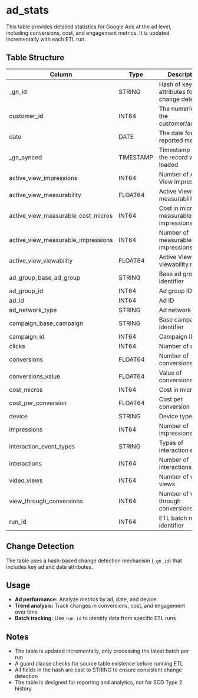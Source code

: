 # ad_stats

This table provides detailed statistics for Google Ads at the ad level, including conversions, cost, and engagement metrics. It is updated incrementally with each ETL run.

## Table Structure

| Column                        | Type      | Description                                                        |
|-------------------------------|-----------|--------------------------------------------------------------------|
| _gn_id                        | STRING    | Hash of key attributes for change detection                        |
| customer_id                   | INT64     | The numeric ID of the customer/account                             |
| date                          | DATE      | The date for the reported metrics                                  |
| _gn_synced                    | TIMESTAMP | Timestamp when the record was loaded                               |
| active_view_impressions       | INT64     | Number of Active View impressions                                  |
| active_view_measurability     | FLOAT64   | Active View measurability rate                                     |
| active_view_measurable_cost_micros | INT64 | Cost in micros for measurable impressions                          |
| active_view_measurable_impressions | INT64 | Number of measurable impressions                                   |
| active_view_viewability       | FLOAT64   | Active View viewability rate                                       |
| ad_group_base_ad_group        | STRING    | Base ad group identifier                                           |
| ad_group_id                   | INT64     | Ad group ID                                                        |
| ad_id                         | INT64     | Ad ID                                                              |
| ad_network_type               | STRING    | Ad network type                                                    |
| campaign_base_campaign        | STRING    | Base campaign identifier                                           |
| campaign_id                   | INT64     | Campaign ID                                                        |
| clicks                        | INT64     | Number of clicks                                                   |
| conversions                   | FLOAT64   | Number of conversions                                              |
| conversions_value             | FLOAT64   | Value of conversions                                               |
| cost_micros                   | INT64     | Cost in micros                                                     |
| cost_per_conversion           | FLOAT64   | Cost per conversion                                                |
| device                        | STRING    | Device type                                                        |
| impressions                   | INT64     | Number of impressions                                              |
| interaction_event_types       | STRING    | Types of interaction events                                        |
| interactions                  | INT64     | Number of interactions                                             |
| video_views                   | INT64     | Number of video views                                              |
| view_through_conversions      | INT64     | Number of view-through conversions                                 |
| run_id                        | INT64     | ETL batch run identifier                                           |

## Change Detection

The table uses a hash-based change detection mechanism (`_gn_id`) that includes key ad and date attributes.

## Usage

- **Ad performance:** Analyze metrics by ad, date, and device
- **Trend analysis:** Track changes in conversions, cost, and engagement over time
- **Batch tracking:** Use `run_id` to identify data from specific ETL runs

## Notes

- The table is updated incrementally, only processing the latest batch per run
- A guard clause checks for source table existence before running ETL
- All fields in the hash are cast to STRING to ensure consistent change detection
- The table is designed for reporting and analytics, not for SCD Type 2 history 